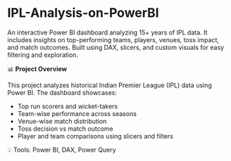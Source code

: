 # IPL-Analysis-on-PowerBI

An interactive Power BI dashboard analyzing 15+ years of IPL data. It includes insights on top-performing teams, players, venues, toss impact, and match outcomes. Built using DAX, slicers, and custom visuals for easy filtering and exploration.

📊 **Project Overview**

This project analyzes historical Indian Premier League (IPL) data using Power BI. The dashboard showcases:

- Top run scorers and wicket-takers
- Team-wise performance across seasons
- Venue-wise match distribution
- Toss decision vs match outcome
- Player and team comparisons using slicers and filters

💡 Tools: Power BI, DAX, Power Query

